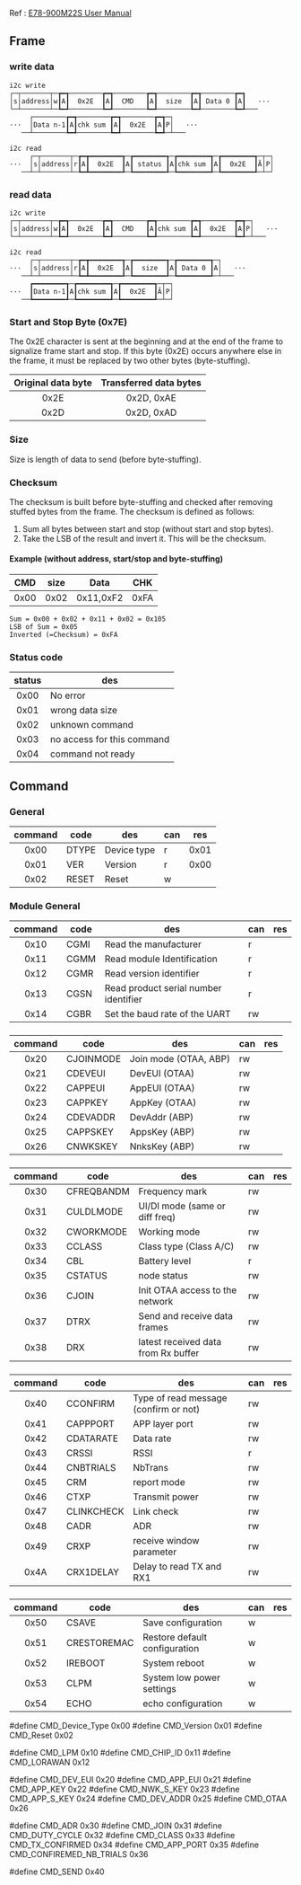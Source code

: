 Ref : [E78-900M22S User Manual](http://www.ebyte.com/en/pdf-down.aspx?id=1561)

## Frame

### write data
```
i2c write
┌─┬───────┬─┲━┱────────┲━┱────────┲━┱────────┲━┱────────┲━┓
│s│address│w┃A┃  0x2E  ┃A┃  CMD   ┃A┃  size  ┃A┃ Data 0 ┃A┃   ···
└─┴───────┴─┺━┹────────┺━┹────────┺━┹────────┺━┹────────┺━┹───
     ┌────────┲━┱────────┲━┱────────┲━┱─┐
···  │Data n-1┃A┃chk sum ┃A┃  0x2E  ┃A┃P│   ···
   ──┴────────┺━┹────────┺━┹────────┺━┹─┴───

i2c read
     ┌─┬───────┬─┲━┳━━━━━━━━┱─┲━━━━━━━━┱─┲━━━━━━━━┱─┲━━━━━━━━┱─┬─┐
···  │s│address│r┃A┃  0x2E  ┃A┃ status ┃A┃chk sum ┃A┃  0x2E  ┃Ã│P│
   ──┴─┴───────┴─┺━┻━━━━━━━━┹─┺━━━━━━━━┹─┺━━━━━━━━┹─┺━━━━━━━━┹─┴─┘
```

### read data
```
i2c write
┌─┬───────┬─┲━┱────────┲━┱────────┲━┱────────┲━┱────────┲━┱─┐
│s│address│w┃A┃  0x2E  ┃A┃  CMD   ┃A┃chk sum ┃A┃  0x2E  ┃A┃P│   ···
└─┴───────┴─┺━┹────────┺━┹────────┺━┹────────┺━┹────────┺━┹─┴───

i2c read
     ┌─┬───────┬─┲━┳━━━━━━━━┱─┲━━━━━━━━┱─┲━━━━━━━━┱─┐
···  │s│address│r┃A┃  0x2E  ┃A┃  size  ┃A┃ Data 0 ┃A│   ···
   ──┴─┴───────┴─┺━┻━━━━━━━━┹─┺━━━━━━━━┹─┺━━━━━━━━┹─┴───
     ┏━━━━━━━━┱─┲━━━━━━━━┱─┲━━━━━━━━┱─┬─┐
···  ┃Data n-1┃A┃chk sum ┃A┃  0x2E  ┃Ã│P│
   ──┺━━━━━━━━┹─┺━━━━━━━━┹─┺━━━━━━━━┹─┴─┘
```

### Start and Stop Byte (0x7E)
The 0x2E character is sent at the beginning and at the end of the frame to 
signalize frame start and stop. If this byte (0x2E) occurs anywhere else in 
the frame, it must be replaced by two other bytes (byte-stuffing).

| Original data byte | Transferred data bytes |
| :----------------: | :--------------------: |
|        0x2E        |       0x2D, 0xAE       |
|        0x2D        |       0x2D, 0xAD       |

### Size
Size is length of data to send (before byte-stuffing).

### Checksum
The checksum is built before byte-stuffing and checked after removing stuffed 
bytes from the frame. The checksum is defined as follows:
1. Sum all bytes between start and stop (without start and stop bytes).
2. Take the LSB of the result and invert it. This will be the checksum.

#### Example (without address, start/stop and byte-stuffing)
|  CMD  | size  |   Data    |  CHK  |
| :---: | :---: | :-------: | :---: |
| 0x00  | 0x02  | 0x11,0xF2 | 0xFA  |

```
Sum = 0x00 + 0x02 + 0x11 + 0x02 = 0x105
LSB of Sum = 0x05
Inverted (=Checksum) = 0xFA
```

### Status code
| status | des                        |
| :----: | -------------------------- |
|  0x00  | No error                   |
|  0x01  | wrong data size            |
|  0x02  | unknown command            |
|  0x03  | no access for this command |
|  0x04  | command not ready          |

## Command
### General
| command | code  | des         | can | res  |
| :-----: | ----- | ----------- | --- | ---- |
|  0x00   | DTYPE | Device type | r   | 0x01 |
|  0x01   | VER   | Version     | r   | 0x00 |
|  0x02   | RESET | Reset       | w   |      |

### Module General
| command | code | des                                   | can | res |
| :-----: | ---- | ------------------------------------- | --- | --- |
|  0x10   | CGMI | Read the manufacturer                 | r   |
|  0x11   | CGMM | Read module Identification            | r   |
|  0x12   | CGMR | Read version identifier               | r   |
|  0x13   | CGSN | Read product serial number identifier | r   |
|  0x14   | CGBR | Set the baud rate of the UART         | rw  |

### 
| command | code      | des                   | can | res |
| :-----: | --------- | --------------------- | --- | --- |
|  0x20   | CJOINMODE | Join mode (OTAA, ABP) | rw  |
|  0x21   | CDEVEUI   | DevEUI (OTAA)         | rw  |
|  0x22   | CAPPEUI   | AppEUI (OTAA)         | rw  |
|  0x23   | CAPPKEY   | AppKey (OTAA)         | rw  |
|  0x24   | CDEVADDR  | DevAddr (ABP)         | rw  |
|  0x25   | CAPPSKEY  | AppsKey (ABP)         | rw  |
|  0x26   | CNWKSKEY  | NnksKey (ABP)         | rw  |

### 
| command | code       | des                                 | can | res |
| :-----: | ---------- | ----------------------------------- | --- | --- |
|  0x30   | CFREQBANDM | Frequency mark                      | rw  |
|  0x31   | CULDLMODE  | Ul/Dl mode (same or diff freq)      | rw  |
|  0x32   | CWORKMODE  | Working mode                        | rw  |
|  0x33   | CCLASS     | Class type (Class A/C)              | rw  |
|  0x34   | CBL        | Battery level                       | r   |
|  0x35   | CSTATUS    | node status                         | rw  |
|  0x36   | CJOIN      | Init OTAA access to the network     | rw  |
|  0x37   | DTRX       | Send and receive data frames        | rw  |
|  0x38   | DRX        | latest received data from Rx buffer | rw  |

### 
| command | code       | des                                   | can | res |
| :-----: | ---------- | ------------------------------------- | --- | --- |
|  0x40   | CCONFIRM   | Type of read message (confirm or not) | rw  |
|  0x41   | CAPPPORT   | APP layer port                        | rw  |
|  0x42   | CDATARATE  | Data rate                             | rw  |
|  0x43   | CRSSI      | RSSI                                  | r   |
|  0x44   | CNBTRIALS  | NbTrans                               | rw  |
|  0x45   | CRM        | report mode                           | rw  |
|  0x46   | CTXP       | Transmit power                        | rw  |
|  0x47   | CLINKCHECK | Link check                            | rw  |
|  0x48   | CADR       | ADR                                   | rw  |
|  0x49   | CRXP       | receive window parameter              | rw  |
|  0x4A   | CRX1DELAY  | Delay to read TX and RX1              | rw  |

### 
| command | code        | des                           | can | res |
| :-----: | ----------- | ----------------------------- | --- | --- |
|  0x50   | CSAVE       | Save configuration            | w   |
|  0x51   | CRESTOREMAC | Restore default configuration | w   |
|  0x52   | IREBOOT     | System reboot                 | w   |
|  0x53   | CLPM        | System low power settings     | w   |
|  0x54   | ECHO        | echo configuration            | w   |


#define CMD_Device_Type 0x00
#define CMD_Version 0x01
#define CMD_Reset 0x02

#define CMD_LPM 0x10
#define CMD_CHIP_ID 0x11
#define CMD_LORAWAN 0x12

#define CMD_DEV_EUI 0x20
#define CMD_APP_EUI 0x21
#define CMD_APP_KEY 0x22
#define CMD_NWK_S_KEY 0x23
#define CMD_APP_S_KEY 0x24
#define CMD_DEV_ADDR 0x25
#define CMD_OTAA 0x26

#define CMD_ADR 0x30
#define CMD_JOIN 0x31
#define CMD_DUTY_CYCLE 0x32
#define CMD_CLASS 0x33
#define CMD_TX_CONFIRMED 0x34
#define CMD_APP_PORT 0x35
#define CMD_CONFIREMED_NB_TRIALS 0x36

#define CMD_SEND 0x40